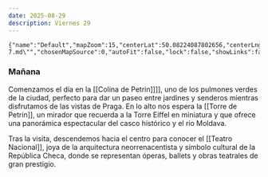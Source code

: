 ```yaml
---
date: 2025-08-29
description: Viernes 29
---
```


```mapview
{"name":"Default","mapZoom":15,"centerLat":50.08224087802656,"centerLng":14.404155257172839,"query":"linkedfrom:\"Plan/Día 7.md\"","chosenMapSource":0,"autoFit":false,"lock":false,"showLinks":false,"linkColor":"red","markerLabels":"off","embeddedHeight":500}
```

### Mañana

Comenzamos el día en la [[Colina de Petrin]]]], uno de los pulmones verdes de la ciudad, perfecto para dar un paseo entre jardines y senderos mientras disfrutamos de las vistas de Praga. En lo alto nos espera la [[Torre de Petrin]], un mirador que recuerda a la Torre Eiffel en miniatura y que ofrece una panorámica espectacular del casco histórico y el río Moldava.

Tras la visita, descendemos hacia el centro para conocer el [[Teatro Nacional]], joya de la arquitectura neorrenacentista y símbolo cultural de la República Checa, donde se representan óperas, ballets y obras teatrales de gran prestigio.